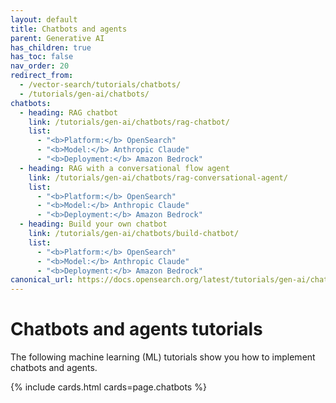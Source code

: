 ```yaml
---
layout: default
title: Chatbots and agents
parent: Generative AI
has_children: true
has_toc: false
nav_order: 20
redirect_from:
  - /vector-search/tutorials/chatbots/
  - /tutorials/gen-ai/chatbots/
chatbots:
  - heading: RAG chatbot
    link: /tutorials/gen-ai/chatbots/rag-chatbot/
    list:
      - "<b>Platform:</b> OpenSearch"
      - "<b>Model:</b> Anthropic Claude" 
      - "<b>Deployment:</b> Amazon Bedrock"  
  - heading: RAG with a conversational flow agent
    link: /tutorials/gen-ai/chatbots/rag-conversational-agent/
    list: 
      - "<b>Platform:</b> OpenSearch"
      - "<b>Model:</b> Anthropic Claude"  
      - "<b>Deployment:</b> Amazon Bedrock"  
  - heading: Build your own chatbot
    link: /tutorials/gen-ai/chatbots/build-chatbot/
    list: 
      - "<b>Platform:</b> OpenSearch"
      - "<b>Model:</b> Anthropic Claude"  
      - "<b>Deployment:</b> Amazon Bedrock"
canonical_url: https://docs.opensearch.org/latest/tutorials/gen-ai/chatbots/index/
---
```


# Chatbots and agents tutorials

The following machine learning (ML) tutorials show you how to implement chatbots and agents.

{% include cards.html cards=page.chatbots %}  
  
